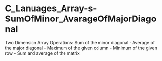 # C_Lanuages_Array-s-SumOfMinor_AvarageOfMajorDiagonal
Two Dimension Array Operations: Sum of the minor diagonal - Average of the major diagonal - Maximum of the given column - Minimum of the given row - Sum and average of the matrix

